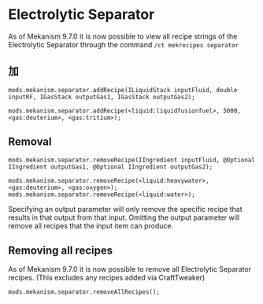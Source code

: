 # Electrolytic Separator

As of Mekanism 9.7.0 it is now possible to view all recipe strings of the Electrolytic Separator through the command `/ct mekrecipes separator`

## 加

```zenscript
mods.mekanism.separator.addRecipe(ILiquidStack inputFluid, double inputRF, IGasStack outputGas1, IGasStack outputGas2);

mods.mekanism.separator.addRecipe(<liquid:liquidfusionfuel>, 5000, <gas:deuterium>, <gas:tritium>);
```

## Removal

```zenscript
mods.mekanism.separator.removeRecipe(IIngredient inputFluid, @Optional IIngredient outputGas1, @Optional IIngredient outputGas2);

mods.mekanism.separator.removeRecipe(<liquid:heavywater>, <gas:deuterium>, <gas:oxygen>);
mods.mekanism.separator.removeRecipe(<liquid:water>);
```

Specifying an output parameter will only remove the specific recipe that results in that output from that input. Omitting the output parameter will remove all recipes that the input item can produce.

## Removing all recipes

As of Mekanism 9.7.0 it is now possible to remove all Electrolytic Separator recipes. (This excludes any recipes added via CraftTweaker)

```zenscript
mods.mekanism.separator.removeAllRecipes();
```